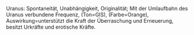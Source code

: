 Uranus: Spontaneität, Unabhängigkeit, Originalität; Mit der Umlaufbahn des Uranus verbundene Frequenz, (Ton=GIS), (Farbe=Orange), Auswirkung=unterstützt die Kraft der Überraschung und Erneuerung, besitzt Urkräfte und erotische Kräfte.